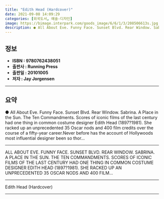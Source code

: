 ```yaml
---
title: "Edith Head (Hardcover)"
date: 2021-09-08 14:09:29
categories: [외국도서, 예술-디자인]
image: https://bimage.interpark.com/goods_image/6/6/1/3/208506613s.jpg
description: ● All About Eve. Funny Face. Sunset Blvd. Rear Window. Sabrina. A Place in the Sun. The Ten Commandments. Scores of iconic films of the last century had one th
---
```


## **정보**

- **ISBN : 9780762438051**
- **출판사 : Running Press**
- **출판일 : 20101005**
- **저자 : Jay Jorgensen**

------



## **요약**

●  All About Eve. Funny Face. Sunset Blvd. Rear Window. Sabrina. A Place in the Sun. The Ten Commandments. Scores of iconic films of the last century had one thing in common costume designer Edith Head (1897?1981). She racked up an unprecedented 35 Oscar nods and 400 film credits over the course of a fifty-year career.Never before has the account of Hollywoods most influential designer been so thor...

------

ALL ABOUT EVE. FUNNY FACE. SUNSET BLVD. REAR WINDOW. SABRINA. A PLACE IN THE SUN. THE TEN COMMANDMENTS. SCORES OF ICONIC FILMS OF THE LAST CENTURY HAD ONE THING IN COMMON COSTUME DESIGNER EDITH HEAD (1897?1981). SHE RACKED UP AN UNPRECEDENTED 35 OSCAR NODS AND 400 FILM... 

------


Edith Head (Hardcover) 

------


